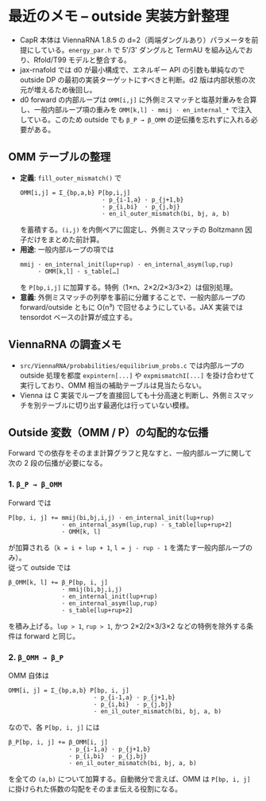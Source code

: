 # 最近のメモ – outside 実装方針整理

- CapR 本体は ViennaRNA 1.8.5 の d=2（両端ダングルあり）パラメータを前提にしている。`energy_par.h` で 5'/3' ダングルと TermAU を組み込んでおり、Rfold/T99 モデルと整合する。
- jax-rnafold では d0 が最小構成で、エネルギー API の引数も単純なので outside DP の最初の実装ターゲットにすべきと判断。d2 版は内部状態の次元が増えるため後回し。
- d0 forward の内部ループは `OMM[i,j]` に外側ミスマッチと塩基対重みを合算し、一般内部ループ項の重みを `OMM[k,l] · mmij · en_internal_*` で注入している。このため outside でも `β_P → β_OMM` の逆伝播を忘れずに入れる必要がある。

## OMM テーブルの整理
- **定義**: `fill_outer_mismatch()` で
  ```
  OMM[i,j] = Σ_{bp,a,b} P[bp,i,j]
                         · p_{i-1,a} · p_{j+1,b}
                         · p_{i,bi}  · p_{j,bj}
                         · en_il_outer_mismatch(bi, bj, a, b)
  ```
  を蓄積する。`(i,j)` を内側ペアに固定し、外側ミスマッチの Boltzmann 因子だけをまとめた前計算。
- **用途**: 一般内部ループの項では
  ```
  mmij · en_internal_init(lup+rup) · en_internal_asym(lup,rup)
       · OMM[k,l] · s_table[…]
  ```
  を `P[bp,i,j]` に加算する。特例（1×n、2×2/2×3/3×2）は個別処理。
- **意義**: 外側ミスマッチの列挙を事前に分離することで、一般内部ループの forward/outside ともに O(n³) で回せるようにしている。JAX 実装では tensordot ベースの計算が成立する。

## ViennaRNA の調査メモ
- `src/ViennaRNA/probabilities/equilibrium_probs.c` では内部ループの outside 処理を都度 `expintern[...]` や `expmismatchI[...]` を掛け合わせて実行しており、OMM 相当の補助テーブルは見当たらない。
- Vienna は C 実装でループを直接回しても十分高速と判断し、外側ミスマッチを別テーブルに切り出す最適化は行っていない模様。

## Outside 変数（OMM / P）の勾配的な伝播
Forward での依存をそのまま計算グラフと見なすと、一般内部ループに関して次の 2 段の伝播が必要になる。

### 1. `β_P → β_OMM`
Forward では
```
P[bp, i, j] += mmij(bi,bj,i,j) · en_internal_init(lup+rup)
               · en_internal_asym(lup,rup) · s_table[lup+rup+2]
               · OMM[k, l]
```
が加算される（`k = i + lup + 1`, `l = j - rup - 1` を満たす一般内部ループのみ）。  
従って outside では
```
β_OMM[k, l] += β_P[bp, i, j]
               · mmij(bi,bj,i,j)
               · en_internal_init(lup+rup)
               · en_internal_asym(lup,rup)
               · s_table[lup+rup+2]
```
を積み上げる。`lup > 1`, `rup > 1`, かつ 2×2/2×3/3×2 などの特例を除外する条件は forward と同じ。

### 2. `β_OMM → β_P`
OMM 自体は
```
OMM[i, j] = Σ_{bp,a,b} P[bp, i, j]
                        · p_{i-1,a} · p_{j+1,b}
                        · p_{i,bi}  · p_{j,bj}
                        · en_il_outer_mismatch(bi, bj, a, b)
```
なので、各 `P[bp, i, j]` には
```
β_P[bp, i, j] += β_OMM[i, j]
                 · p_{i-1,a} · p_{j+1,b}
                 · p_{i,bi}  · p_{j,bj}
                 · en_il_outer_mismatch(bi, bj, a, b)
```
を全ての `(a,b)` について加算する。自動微分で言えば、OMM は `P[bp, i, j]` に掛けられた係数の勾配をそのまま伝える役割になる。
